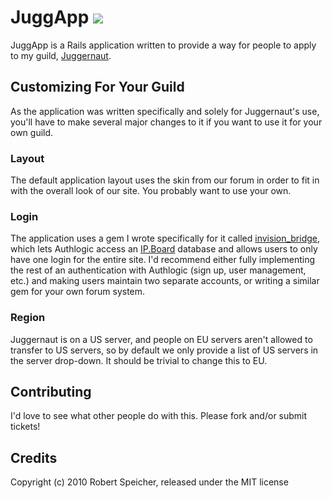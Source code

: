 # JuggApp ![](http://stillmaintained.com/tsigo/juggapp.png)

JuggApp is a Rails application written to provide a way for people to apply to my guild, [Juggernaut](http://www.juggernautguild.com).

## Customizing For Your Guild

As the application was written specifically and solely for Juggernaut's use, you'll have to make several major changes to it if you want to use it for your own guild.

### Layout

The default application layout uses the skin from our forum in order to fit in with the overall look of our site. You probably want to use your own.

### Login

The application uses a gem I wrote specifically for it called [invision_bridge](http://github.com/tsigo/invision_bridge), which lets Authlogic access an [IP.Board](http://www.invisionpower.com) database and allows users to only have one login for the entire site. I'd recommend either fully implementing the rest of an authentication with Authlogic (sign up, user management, etc.) and making users maintain two separate accounts, or writing a similar gem for your own forum system.

### Region

Juggernaut is on a US server, and people on EU servers aren't allowed to transfer to US servers, so by default we only provide a list of US servers in the server drop-down. It should be trivial to change this to EU.

## Contributing

I'd love to see what other people do with this. Please fork and/or submit tickets!

## Credits

Copyright (c) 2010 Robert Speicher, released under the MIT license
